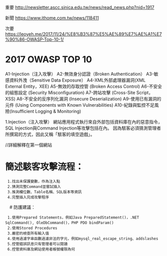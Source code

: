 重要
http://newsletter.ascc.sinica.edu.tw/news/read_news.php?nid=1917

新聞
https://www.ithome.com.tw/news/118411

次要
https://leoyeh.me/2017/11/24/%E8%B3%87%E5%AE%89%E7%AE%A1%E7%90%86-OWASP-Top-10-1/

# 2017 OWASP TOP 10 
A1-Injection（注入攻擊）
A2-無效身分認證（Broken Authentication）
A3-敏感資料外洩（Sensitive Data Exposure）
A4-XML外部處理器漏洞(XML External Entity，XEE)
A5-無效的存取控管 (Broken Access Control)
A6-不安全的組態設定 (Security Misconfiguration)
A7-跨站攻擊 (Cross-Site Script，XSS)
A8-不安全的反序列化漏洞 (Insecure Deserialization)
A9-使用已有漏洞的元件 (Using Components with Known Vulnerabilities)
A10-紀錄與監控不足風險(Insufficient Logging & Monitoring)

1.Injection（注入攻擊）
  網站應用程式執行來自外部包括資料庫在內的惡意指令，SQL Injection與Command Injection等攻擊包括在內。
  因為駭客必須猜測管理者所撰寫的方式，因此又稱「駭客的填空遊戲」。
  
  //詳細解釋在第一個網站
  
  # 簡述駭客攻擊流程：
   ```
    1.找出未保護變數，作為注入點
    2.猜測完整Command並嘗試插入
    3.推測欄位數、Table名稱、SQL版本等資訊
    4.完整插入完成攻擊程序 
   ```
   
　# 防護建議：
  ```
   1.使用Prepared Statements，例如Java PreparedStatement()，.NET SqlCommand(), OleDbCommand()，PHP PDO bindParam()
   2.使用Stored Procedures
   3.嚴密的檢查所有輸入值
   4.使用過濾字串函數過濾非法的字元，例如mysql_real_escape_string、addslashes
   5.控管錯誤訊息只有管理者可以閱讀
   6.控管資料庫及網站使用者帳號權限為何
  ```









